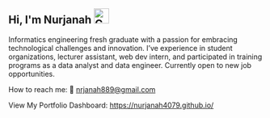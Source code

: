 ## Hi, I'm Nurjanah <img width="30" alt="Coding" src="https://media.tenor.com/SNL9_xhZl9oAAAAi/waving-hand-joypixels.gif">

Informatics engineering fresh graduate with a passion for embracing technological challenges and innovation.  I’ve experience in student organizations, lecturer assistant, web dev intern, and participated in training programs as a data analyst and data engineer. Currently open to new job opportunities.

How to reach me: 
📧 nrjanah889@gmail.com

View My Portfolio Dashboard: 
https://nurjanah4079.github.io/

